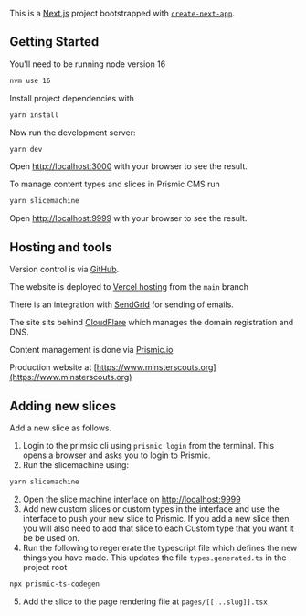 This is a [Next.js](https://nextjs.org/) project bootstrapped with [`create-next-app`](https://github.com/vercel/next.js/tree/canary/packages/create-next-app).

## Getting Started

You'll need to be running node version 16

```bash
nvm use 16
```

Install project dependencies with

```bash
yarn install
```

Now run the development server:

```bash
yarn dev
```

Open [http://localhost:3000](http://localhost:3000) with your browser to see the result.

To manage content types and slices in Prismic CMS run

```bash
yarn slicemachine
```

Open [http://localhost:9999](http://localhost:9999) with your browser to see the result.

## Hosting and tools

Version control is via [GitHub](https://github.com/johnennew/minster-scouts-website).

The website is deployed to [Vercel hosting](https://vercel.com/johnennew/minster-scouts-website) from the `main` branch

There is an integration with [SendGrid](https://app.sendgrid.com/) for sending of emails.

The site sits behind [CloudFlare](https://dash.cloudflare.com) which manages the domain registration and DNS.

Content management is done via [Prismic.io](https://minster-scouts.prismic.io/)

Production website at [https://www.minsterscouts.org](https://www.minsterscouts.org)

## Adding new slices

Add a new slice as follows.

1. Login to the primsic cli using `prismic login` from the terminal. This opens a browser and asks you to login to Prismic.
2. Run the slicemachine using:

```bash
yarn slicemachine
```

2. Open the slice machine interface on [http://localhost:9999](http://localhost:9999)
3. Add new custom slices or custom types in the interface and use the interface to push your new slice to Prismic. If you add a new slice then you will also need to add that slice to each Custom type that you want it be be used on.
4. Run the following to regenerate the typescript file which defines the new things you have made. This updates the file `types.generated.ts` in the project root
```bash
npx prismic-ts-codegen
```
5. Add the slice to the page rendering file at `pages/[[...slug]].tsx`
